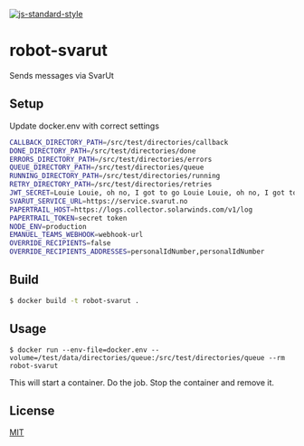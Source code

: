 [![js-standard-style](https://img.shields.io/badge/code%20style-standard-brightgreen.svg?style=flat)](https://github.com/feross/standard)

# robot-svarut

Sends messages via SvarUt

## Setup

Update docker.env with correct settings

```bash
CALLBACK_DIRECTORY_PATH=/src/test/directories/callback
DONE_DIRECTORY_PATH=/src/test/directories/done
ERRORS_DIRECTORY_PATH=/src/test/directories/errors
QUEUE_DIRECTORY_PATH=/src/test/directories/queue
RUNNING_DIRECTORY_PATH=/src/test/directories/running
RETRY_DIRECTORY_PATH=/src/test/directories/retries
JWT_SECRET=Louie Louie, oh no, I got to go Louie Louie, oh no, I got to go
SVARUT_SERVICE_URL=https://service.svarut.no
PAPERTRAIL_HOST=https://logs.collector.solarwinds.com/v1/log
PAPERTRAIL_TOKEN=secret token
NODE_ENV=production
EMANUEL_TEAMS_WEBHOOK=webhook-url
OVERRIDE_RECIPIENTS=false
OVERRIDE_RECIPIENTS_ADDRESSES=personalIdNumber,personalIdNumber
```

## Build

```bash
$ docker build -t robot-svarut .
```

## Usage

```
$ docker run --env-file=docker.env --volume=/test/data/directories/queue:/src/test/directories/queue --rm robot-svarut
```

This will start a container. Do the job. Stop the container and remove it.

## License

[MIT](LICENSE)
